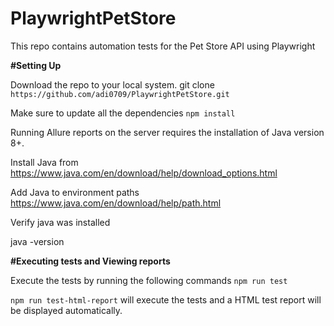 # PlaywrightPetStore

This repo contains automation tests for the Pet Store API using Playwright

**#Setting Up**

Download the repo to your local system.
git clone `https://github.com/adi0709/PlaywrightPetStore.git`

Make sure to update all the dependencies `npm install`

Running Allure reports on the server requires the installation of Java version 8+.

Install Java from https://www.java.com/en/download/help/download_options.html

Add Java to environment paths
https://www.java.com/en/download/help/path.html

Verify java was installed

java -version

**#Executing tests and Viewing reports**

Execute the tests by running the following commands
`npm run test`

`npm run test-html-report` will execute the tests and a HTML test report will be displayed automatically.
